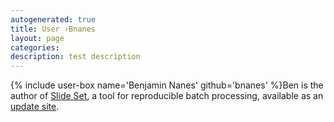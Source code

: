 ```yaml
---
autogenerated: true
title: User ›Bnanes
layout: page
categories: 
description: test description
---
```


{% include user-box name='Benjamin Nanes' github='bnanes' %}Ben is the author of [Slide Set](http://cellbio.emory.edu/bnanes/slideset/), a tool for reproducible batch processing, available as an [update site](Update_site).
